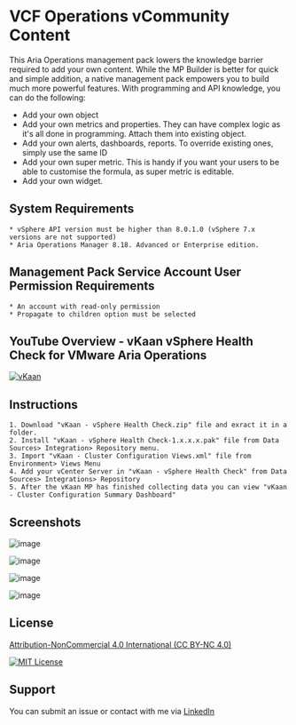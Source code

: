 # VCF Operations vCommunity Content 

This Aria Operations management pack lowers the knowledge barrier required to add your own content. While the MP Builder is better for quick and simple addition, a native management pack empowers you to build much more powerful features. 
With programming and API knowledge, you can do the following:
* Add your own object
* Add your own metrics and properties. They can have complex logic as it's all done in programming. Attach them into existing object.
* Add your own alerts, dashboards, reports. To override existing ones, simply use the same ID
* Add your own super metric. This is handy if you want your users to be able to customise the formula, as super metric is editable.
* Add your own widget. 

## System Requirements
```
* vSphere API version must be higher than 8.0.1.0 (vSphere 7.x versions are not supported)
* Aria Operations Manager 8.18. Advanced or Enterprise edition.
```

## Management Pack Service Account User Permission Requirements
```
* An account with read-only permission
* Propagate to children option must be selected
```

## YouTube Overview - vKaan vSphere Health Check for VMware Aria Operations
[![vKaan](http://img.youtube.com/vi/5BkNU1mqi4U/0.jpg)](https://www.youtube.com/watch?v=5BkNU1mqi4U "vKaan - vSphere Health Check for VMware Aria Operations
")

## Instructions
```
1. Download "vKaan - vSphere Health Check.zip" file and exract it in a folder.
2. Install "vKaan - vSphere Health Check-1.x.x.x.pak" file from Data Sources> Integration> Repository menu.
3. Import "vKaan - Cluster Configuration Views.xml" file from Environment> Views Menu
4. Add your vCenter Server in "vKaan - vSphere Health Check" from Data Sources> Integrations> Repository
5. After the vKaan MP has finished collecting data you can view "vKaan - Cluster Configuration Summary Dashboard"
```

## Screenshots

![image](https://github.com/vmbro/vKaan/assets/6716206/6f3c9dab-4b7b-4e76-8b9d-3f8a1a2515d7)

![image](https://github.com/vmbro/vKaan/assets/6716206/43e46d82-77c2-4027-9fce-84e52611a7e8)

![image](https://github.com/vmbro/vKaan/assets/6716206/3f635409-7b22-40b0-9cc0-b94fa6f85282)

![image](https://github.com/vmbro/vKaan/assets/6716206/c7ca66fb-884e-4d14-9172-feafa1a5ab9d)


## License

[Attribution-NonCommercial 4.0 International (CC BY-NC 4.0)](https://creativecommons.org/licenses/by-nc/4.0/)

[![MIT License](https://licensebuttons.net/l/by-nc/4.0/88x31.png)](https://creativecommons.org/licenses/by-nc/4.0/)

  
## Support

You can submit an issue or contact with me via [LinkedIn](https://www.linkedin.com/in/oyuzseven/)
